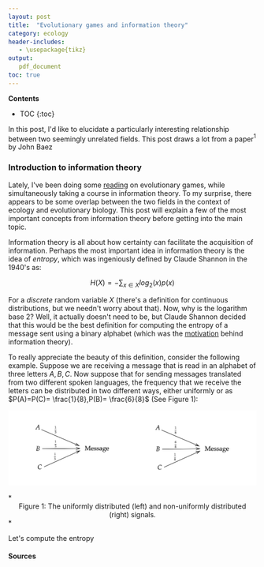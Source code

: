 ```yaml
---
layout: post
title:  "Evolutionary games and information theory"
category: ecology
header-includes:
   - \usepackage{tikz}
output:
   pdf_document
toc: true
---
```


<script type="text/x-mathjax-config">
MathJax.Hub.Config({
  tex2jax: {
    inlineMath: [['$','$'], ['\\(','\\)']],
    processEscapes: true
  }
});
</script>
<script src="https://cdnjs.cloudflare.com/ajax/libs/mathjax/2.7.0/MathJax.js?config=TeX-AMS-MML_HTMLorMML" type="text/javascript"></script>

<link href="https://fonts.googleapis.com/css2?family=Amiri&display=swap" rel="stylesheet">

**Contents**
- TOC
{:toc}


In this post, I'd like to elucidate a particularly interesting relationship between two seemingly unrelated fields. This post draws a lot from a paper$^1$ by John Baez

### Introduction to information theory
Lately, I've been doing some [reading](https://www.amazon.com/Evolutionary-Natural-Social-Virtual-Worlds-ebook/dp/B01GI5EUYC) on evolutionary games, while simultaneously taking a course in information theory. To my surprise, there appears to be some overlap between the two fields in the context of ecology and evolutionary biology. This post will explain a few of the most important concepts from information theory before getting into the main topic.

Information theory is all about how certainty can facilitate the acquisition of information. Perhaps the most important idea in information theory is the idea of *entropy*, which was ingeniously defined by Claude Shannon in the 1940's as:

$$H(X) = -\sum_{x \in X}log_{2}(x) p(x)$$

For a *discrete* random variable $X$ (there's a definition for continuous distributions, but we needn't worry about that). Now, why is the logarithm base 2? Well, it actually doesn't need to be, but Claude Shannon decided that this would be the best definition for computing the entropy of a message sent using a binary alphabet (which was the [motivation](https://en.wikipedia.org/wiki/Information_theory#Entropy_of_an_information_source) behind information theory).

To really appreciate the beauty of this definition, consider the following example. Suppose we are receiving a message that is read in an alphabet of three letters ${A,B,C}$. Now suppose that for sending messages translated from two different spoken languages, the frequency that we receive the letters can be distributed in two different ways, either uniformly or as $P(A)=P(C)= \frac{1}{8},P(B)= \frac{6}{8}$ (See Figure 1):



<p align="center">
    <img src="https://raw.githubusercontent.com/mohammnas/randomwalks/master/Images/EGTInfo/fig1.JPG" width="550" />
</p>
*<center> Figure 1: The uniformly distributed (left) and non-uniformly distributed (right) signals. </center>*

Let's compute the entropy

#### Sources

